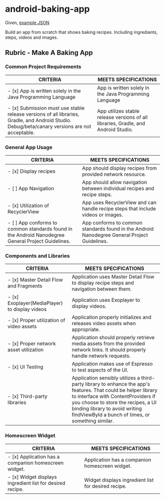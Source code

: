 # android-baking-app

Given, [example JSON](https://d17h27t6h515a5.cloudfront.net/topher/2017/May/59121517_baking/baking.json)

Build an app from scratch that shows baking recipes.  Including ingrediants, steps, videos and images.

## Rubric - Make A Baking App

### Common Project Requirements

CRITERIA | MEETS SPECIFICATIONS
--- | ---
- [x] App is written solely in the Java Programming Language | App is written solely in the Java Programming Language
- [x] Submission must use stable release versions of all libraries, Gradle, and Android Studio. Debug/beta/canary versions are not acceptable. | App utilizes stable release versions of all libraries, Gradle, and Android Studio.

### General App Usage

CRITERIA | MEETS SPECIFICATIONS
--- | ---
- [x] Display recipes | App should display recipes from provided network resource.
- [ ] App Navigation | App should allow navigation between individual recipes and recipe steps.
- [x] Utilization of RecyclerView | App uses RecyclerView and can handle recipe steps that include videos or images.
- [ ] App conforms to common standards found in the Android Nanodegree General Project Guidelines. | App conforms to common standards found in the Android Nanodegree General Project Guidelines.  

### Components and Libraries

CRITERIA | MEETS SPECIFICATIONS
--- | ---
- [x] Master Detail Flow and Fragments | Application uses Master Detail Flow to display recipe steps and navigation between them.
- [x] Exoplayer(MediaPlayer) to display videos | Application uses Exoplayer to display videos.
- [x] Proper utilization of video assets | Application properly initializes and releases video assets when appropriate.
- [x] Proper network asset utilization | Application should properly retrieve media assets from the provided network links. It should properly handle network requests.
- [x] UI Testing | Application makes use of Espresso to test aspects of the UI.
- [x] Third-party libraries| Application sensibly utilizes a third-party library to enhance the app's features. That could be helper library to interface with ContentProviders if you choose to store the recipes, a UI binding library to avoid writing findViewById a bunch of times, or something similar.

### Homescreen Widget

CRITERIA | MEETS SPECIFICATIONS
--- | ---
- [x] Application has a companion homescreen widget.  | Application has a companion homescreen widget.
- [x] Widget displays ingredient list for desired recipe. | Widget displays ingredient list for desired recipe.
